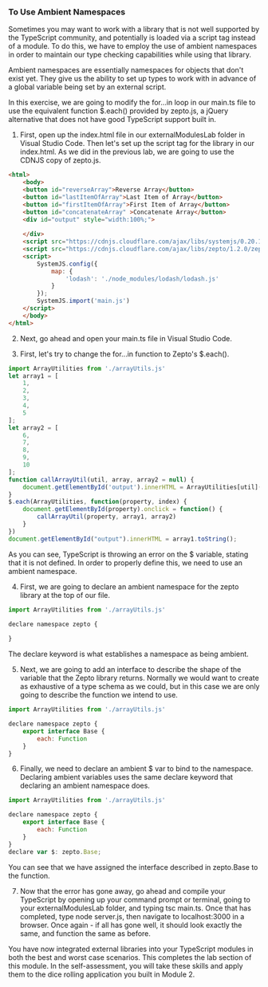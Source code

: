 ### To Use Ambient Namespaces

Sometimes you may want to work with a library that is not well supported by the TypeScript community, and potentially is loaded via a script tag instead of a module. To do this, we have to employ the use of ambient namespaces in order to maintain our type checking capabilities while using that library.

Ambient namespaces are essentially namespaces for objects that don't exist yet. They give us the ability to set up types to work with in advance of a global variable being set by an external script.

In this exercise, we are going to modify the for...in loop in our main.ts file to use the equivalent function $.each() provided by zepto.js, a jQuery alternative that does not have good TypeScript support built in.

1. First, open up the index.html file in our externalModulesLab folder in Visual Studio Code. Then let's set up the script tag for the library in our index.html. As we did in the previous lab, we are going to use the CDNJS copy of zepto.js.

```html
<html>
    <body>
    <button id="reverseArray">Reverse Array</button>
    <button id="lastItemOfArray">Last Item of Array</button>
    <button id="firstItemOfArray">First Item of Array</button>
    <button id="concatenateArray" >Concatenate Array</button>
    <div id="output" style="width:100%;">
    
    </div>
    <script src="https://cdnjs.cloudflare.com/ajax/libs/systemjs/0.20.12/system.js"></script>
    <script src="https://cdnjs.cloudflare.com/ajax/libs/zepto/1.2.0/zepto.js"></script>
    <script>
        SystemJS.config({
            map: {
                'lodash': './node_modules/lodash/lodash.js'
            }
        });
        SystemJS.import('main.js')
    </script>
    </body>
</html>
```

2. Next, go ahead and open your main.ts file in Visual Studio Code.

3. First, let's try to change the for...in function to Zepto's $.each().

```js
import ArrayUtilities from './arrayUtils.js'
let array1 = [
    1,
    2,
    3,
    4,
    5
];
let array2 = [
    6,
    7,
    8,
    9,
    10
];
function callArrayUtil(util, array, array2 = null) {
    document.getElementById('output').innerHTML = ArrayUtilities[util](array, array2).toString()
}
$.each(ArrayUtilities, function(property, index) {
    document.getElementById(property).onclick = function() {
        callArrayUtil(property, array1, array2)
    }
})
document.getElementById("output").innerHTML = array1.toString();
```

As you can see, TypeScript is throwing an error on the $ variable, stating that it is not defined. In order to properly define this, we need to use an ambient namespace.

4. First, we are going to declare an ambient namespace for the zepto library at the top of our file.

```js
import ArrayUtilities from './arrayUtils.js'

declare namespace zepto {
    
}
```

The declare keyword is what establishes a namespace as being ambient.

5. Next, we are going to add an interface to describe the shape of the variable that the Zepto library returns. Normally we would want to create as exhaustive of a type schema as we could, but in this case we are only going to describe the function we intend to use.

```js
import ArrayUtilities from './arrayUtils.js'

declare namespace zepto {
    export interface Base {
        each: Function
    }
}
```

6. Finally, we need to declare an ambient $ var to bind to the namespace. Declaring ambient variables uses the same declare keyword that declaring an ambient namespace does.

```js
import ArrayUtilities from './arrayUtils.js'

declare namespace zepto {
    export interface Base {
        each: Function
    }
}
declare var $: zepto.Base;
```

You can see that we have assigned the interface described in zepto.Base to the function.

7. Now that the error has gone away, go ahead and compile your TypeScript by opening up your command prompt or terminal, going to your externalModulesLab folder, and typing tsc main.ts. Once that has completed, type node server.js, then navigate to localhost:3000 in a browser. Once again - if all has gone well, it should look exactly the same, and function the same as before.

You have now integrated external libraries into your TypeScript modules in both the best and worst case scenarios. This completes the lab section of this module. In the self-assessment, you will take these skills and apply them to the dice rolling application you built in Module 2.
